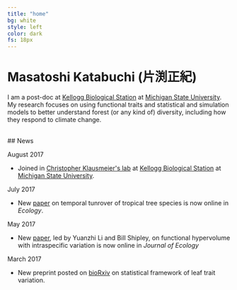 ```yaml
---
title: "home"
bg: white
style: left
color: dark
fs: 18px
---
```


<style>
.moge {
  background: url(../img/Lake.png);
}
</style>

# **Masatoshi Katabuchi** (片渕正紀)

I am a post-doc at [Kellogg Biological Station](http://www.kbs.msu.edu) at [Michigan State University](https://msu.edu). My research focuses on using functional traits and statistical and simulation models to better understand forest (or any kind of) diversity, including how they respond to climate change.

<div align="center">
  <span class="more-icons">
  <a href="https://twitter.com/mattocci"><i class="fa fa-twitter fa-5x"></i></a>
  <a href="https://github.com/mattocci27/"><i class="fa fa-github fa-5x"></i></a>
  <a href="mailto:mattocci27@gmail.com"><i class="fa fa-envelope fa-5x"></i></a>
  <a href="https://scholar.google.com/citations?user=ZF7iS6UAAAAJ&hl=en"><i class="ai ai-google-scholar fa-5x"></i></a>
  </span>
</div>

<br />
## News

August 2017  
- Joined in [Christopher Klausmeier's lab](http://preston.kbs.msu.edu) at [Kellogg Biological Station](http://www.kbs.msu.edu) at [Michigan State University](https://msu.edu).

July 2017  
- New [paper](http://onlinelibrary.wiley.com/doi/10.1002/ecy.1952/full) on temporal tunrover of tropical tree species is now online in *Ecology*.  

May 2017  
- New [paper](http://onlinelibrary.wiley.com/doi/10.1111/1365-2745.12802/full), led by Yuanzhi Li and Bill Shipley, on functional hypervolume with intraspecific variation is now online in *Journal of Ecology*  

March 2017  
- New preprint posted on [bioRxiv](https://doi.org/10.1101/116855) on statistical framework of leaf trait variation.
